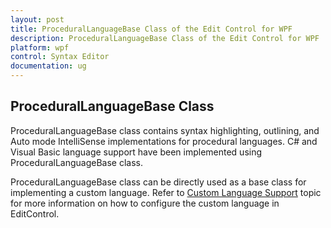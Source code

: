 ```yaml
---
layout: post
title: ProceduralLanguageBase Class of the Edit Control for WPF
description: ProceduralLanguageBase Class of the Edit Control for WPF
platform: wpf
control: Syntax Editor
documentation: ug
---
```


## ProceduralLanguageBase Class

ProceduralLanguageBase class contains syntax highlighting, outlining, and Auto mode IntelliSense implementations for procedural languages. C# and Visual Basic language support have been implemented using ProceduralLanguageBase class.

ProceduralLanguageBase class can be directly used as a base class for implementing a custom language. Refer to [Custom Language Support](https://help.syncfusion.com/wpf/syntaxeditor/language-support/custom-language-support) topic for more information on how to configure the custom language in EditControl.

